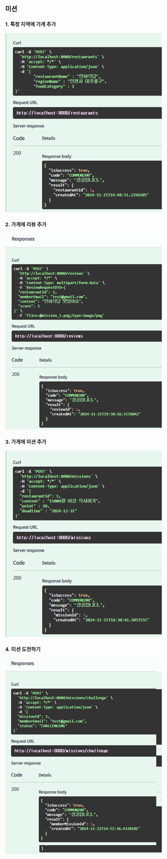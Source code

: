 ## 미션


### 1. 특정 지역에 가게 추가
![mission_1.png](mission_1.png)


### 2. 가게에 리뷰 추가
![mission_2.png](mission_2.png)


### 3. 가게에 미션 추가
![mission_3.png](mission_3.png)


### 4. 미션 도전하기
![mission_4.png](mission_4.png)